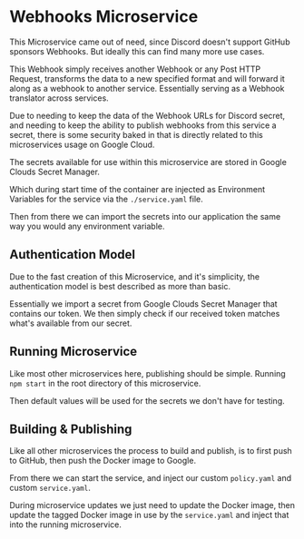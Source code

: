 # Webhooks Microservice

This Microservice came out of need, since Discord doesn't support GitHub sponsors Webhooks. But ideally this can find many more use cases.

This Webhook simply receives another Webhook or any Post HTTP Request, transforms the data to a new specified format and will forward it along as a webhook to another service. Essentially serving as a Webhook translator across services.

Due to needing to keep the data of the Webhook URLs for Discord secret, and needing to keep the ability to publish webhooks from this service a secret, there is some security baked in that is directly related to this microservices usage on Google Cloud.

The secrets available for use within this microservice are stored in Google Clouds Secret Manager.

Which during start time of the container are injected as Environment Variables for the service via the `./service.yaml` file.

Then from there we can import the secrets into our application the same way you would any environment variable.

## Authentication Model

Due to the fast creation of this Microservice, and it's simplicity, the authentication model is best described as more than basic.

Essentially we import a secret from Google Clouds Secret Manager that contains our token. We then simply check if our received token matches what's available from our secret.

## Running Microservice

Like most other microservices here, publishing should be simple. Running `npm start` in the root directory of this microservice.

Then default values will be used for the secrets we don't have for testing.

## Building & Publishing

Like all other microservices the process to build and publish, is to first push to GitHub, then push the Docker image to Google.

From there we can start the service, and inject our custom `policy.yaml` and custom `service.yaml`.

During microservice updates we just need to update the Docker image, then update the tagged Docker image in use by the `service.yaml` and inject that into the running microservice.

